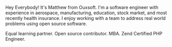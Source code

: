 
Hey Everybody! It's Matthew from Ouxsoft. I'm a software engineer with experience in aerospace, manufacturing, education, stock market, and most recently health insurance. 
I enjoy working with a team to address real world problems using open source software. 

Equal learning partner. 
Open source contributor.
MBA.
Zend Certified PHP Engineer.
